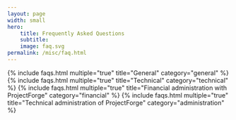 ```yaml
---
layout: page
width: small
hero:
    title: Frequently Asked Questions
    subtitle:
    image: faq.svg
permalink: /misc/faq.html
---
```


<div id="pf-faq">
{% include faqs.html multiple="true" title="General" category="general" %}
{% include faqs.html multiple="true" title="Technical" category="technical" %}
{% include faqs.html multiple="true" title="Financial administration with ProjectForge" category="financial" %}
{% include faqs.html multiple="true" title="Technical administration of ProjectForge" category="administration" %}
</div>
